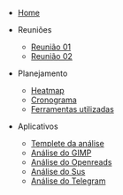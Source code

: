 * [Home](/)

* Reuniões
  - [Reunião 01](reunioes/ata01.md)
  - [Reunião 02](reunioes/ata02.md)


* Planejamento 
  - [Heatmap]()
  - [Cronograma]()
  - [Ferramentas utilizadas](planejamento/ferramentas.md)
 
* Aplicativos
  - [Templete da análise](aplicativos/Templete_Analise.md)
  - [Análise do GIMP](aplicativos/analise_GIMP.md)
  - [Análise do Openreads](aplicativos/analise_Openreads.md)
  - [Análise do Sus](aplicativos/analise_sus.md)
  - [Análise do Telegram](aplicativos/analise_Telegram.md)

